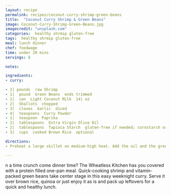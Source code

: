 ```yaml
---
layout: recipe
permalink: recipes/coconut-curry-shrimp-green-beans
title:  "Coconut Curry Shrimp & Green Beans"
image: Coconut-Curry-Shrimp-Green-Beans.jpg
imagecredit: "unsplash.com"
categories:  healthy shrmip gluten-free
tags:  healthy shrmip gluten-free
meal: lunch dinner
chef: foodwage
time: under 20 mins
servings: 6

notes:

ingredients:
- curry:

- 2| pounds  raw Shrimp
- 1|  pound  Green Beans  ends trimmed
- 1|  can  Light Coconut Milk  14| oz
- 2|  Shallots  chopped
- 3|  cloves  Garlic  diced
- 4|  teaspoons  Curry Powder
- 1|  teaspoon  Paprika
- 2|  tablespoons  Extra Virgin Olive Oil
- 2|  tablespoons  Tapioca Starch  gluten-free if needed; cornstarch or all-purpose flour will also work
- 3|  cups  cooked Brown Rice  optional

directions:
- Preheat a large skillet on medium-high heat. Add the oil and the green beans to the skillet and sauté for 3-4 minutes, stirring frequently, until the green beans just start to brown and soften slightly. Add the garlic and shallots and cook for another minute.

---
```


n a time crunch come dinner time? The Wheatless Kitchen has you covered with a protein filled one-pan meal. Quick-cooking shrimp and vitamin-packed green beans take center stage in this easy weeknight curry. Serve it over brown rice, quinoa or just enjoy it as is and pack up leftovers for a quick and healthy lunch.
